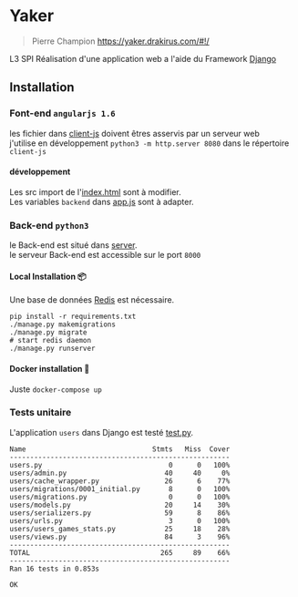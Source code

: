 # Yaker
> Pierre Champion
> https://yaker.drakirus.com/#!/

L3 SPI Réalisation d'une application web a l'aide du Framework [Django](https://www.djangoproject.com/)

## Installation  

### Font-end `angularjs 1.6`  
les fichier dans [client-js](./client-js) doivent êtres asservis par un serveur
web  
j'utilise en développement `python3 -m http.server 8080` dans le répertoire
`client-js`

#### développement  
Les src import de l'[index.html](/client-js/index.html#L36) sont à modifier.  
Les variables `backend` dans [app.js](client-js/app.js#L55) sont à adapter.  


### Back-end `python3`  

le Back-end est situé dans [server](./server).  
le serveur Back-end est accessible sur le port `8000`  

#### Local Installation :package:  
Une base de données [Redis](https://redis.io/download) est nécessaire.
```
pip install -r requirements.txt
./manage.py makemigrations
./manage.py migrate
# start redis daemon
./manage.py runserver
```

#### Docker installation :whale:  
Juste `docker-compose up`


### Tests unitaire

L'application `users` dans Django est testé [test.py](/server/users/tests.py).  

```
Name                               Stmts   Miss  Cover
------------------------------------------------------
users.py                               0      0   100%
users/admin.py                        40     40     0%
users/cache_wrapper.py                26      6    77%
users/migrations/0001_initial.py       8      0   100%
users/migrations.py                    0      0   100%
users/models.py                       20     14    30%
users/serializers.py                  59      8    86%
users/urls.py                          3      0   100%
users/users_games_stats.py            25     18    28%
users/views.py                        84      3    96%
------------------------------------------------------
TOTAL                                265     89    66%
------------------------------------------------------
Ran 16 tests in 0.853s

OK
```
